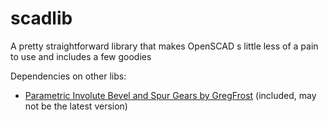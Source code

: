 # scadlib

A pretty straightforward library that makes OpenSCAD s little less of a pain to use and includes a few goodies

Dependencies on other libs:

* [Parametric Involute Bevel and Spur Gears by GregFrost](http://www.thingiverse.com/thing:3575) (included, may not be the latest version)
